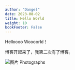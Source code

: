 ```yaml
---
author: "Dangel"
date: 2023-08-02
title: Hello World
weight: 10
bookFooter: False
---
```


Helloooo Woooorld！

博客开起来了，我第二次有了博客。

![图片 Photographs](https://river.jhw.li/bicture/hello-world.jpg)